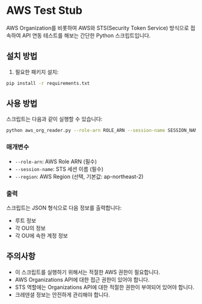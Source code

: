 # AWS Test Stub

AWS Organization를 비롯하여 AWS와 STS(Security Token Service) 방식으로 접속하여 API 연동 테스트를 해보는 간단한 Python 스크립트입니다.

## 설치 방법

1. 필요한 패키지 설치:
```bash
pip install -r requirements.txt
```

## 사용 방법

스크립트는 다음과 같이 실행할 수 있습니다:

```bash
python aws_org_reader.py --role-arn ROLE_ARN --session-name SESSION_NAME [--region REGION]
```

### 매개변수

- `--role-arn`: AWS Role ARN (필수)
- `--session-name`: STS 세션 이름 (필수)
- `--region`: AWS Region (선택, 기본값: ap-northeast-2)

### 출력

스크립트는 JSON 형식으로 다음 정보를 출력합니다:
- 루트 정보
- 각 OU의 정보
- 각 OU에 속한 계정 정보

## 주의사항

- 이 스크립트를 실행하기 위해서는 적절한 AWS 권한이 필요합니다.
- AWS Organizations API에 대한 접근 권한이 있어야 합니다.
- STS 역할에는 Organizations API에 대한 적절한 권한이 부여되어 있어야 합니다.
- 크레덴셜 정보는 안전하게 관리해야 합니다. 